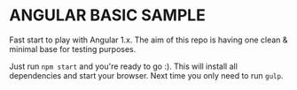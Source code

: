 ANGULAR BASIC SAMPLE
====================

Fast start to play with Angular 1.x. The aim of this repo is having one clean & minimal base for testing purposes.

Just run `npm start` and you're ready to go :). This will install all dependencies and start your browser. Next time you only need to run `gulp`.